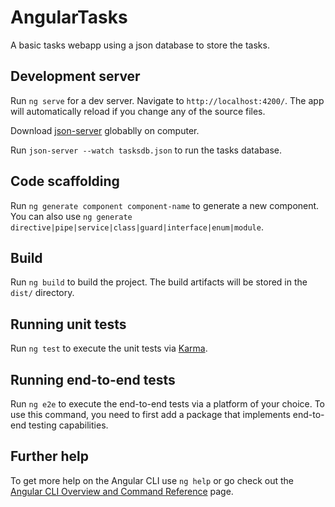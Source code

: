 # AngularTasks

A basic tasks webapp using a json database to store the tasks.

## Development server

Run `ng serve` for a dev server. Navigate to `http://localhost:4200/`. The app will automatically reload if you change any of the source files.

Download [json-server](https://github.com/typicode/json-server) globablly on computer.

Run `json-server --watch tasksdb.json` to run the tasks database.

## Code scaffolding

Run `ng generate component component-name` to generate a new component. You can also use `ng generate directive|pipe|service|class|guard|interface|enum|module`.

## Build

Run `ng build` to build the project. The build artifacts will be stored in the `dist/` directory.

## Running unit tests

Run `ng test` to execute the unit tests via [Karma](https://karma-runner.github.io).

## Running end-to-end tests

Run `ng e2e` to execute the end-to-end tests via a platform of your choice. To use this command, you need to first add a package that implements end-to-end testing capabilities.

## Further help

To get more help on the Angular CLI use `ng help` or go check out the [Angular CLI Overview and Command Reference](https://angular.io/cli) page.
